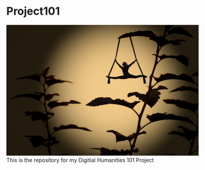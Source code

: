 # Project101
![knight](images/shadow-2265667_1920.jpg)
This is the repository for my Digitial Humanities 101 Project
